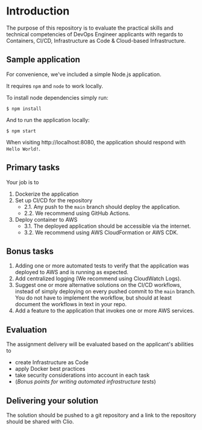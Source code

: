 # Introduction

The purpose of this repository is to evaluate the practical skills and technical competencies of DevOps Engineer applicants with regards to Containers, CI/CD, Infrastructure as Code & Cloud-based Infrastructure.

## Sample application

For convenience, we've included a simple Node.js application.

It requires `npm` and `node` to work locally.

To install node dependencies simply run:
```
$ npm install
```

And to run the application locally:

```
$ npm start
```

When visiting http://localhost:8080, the application should respond with `Hello World!`.

## Primary tasks

Your job is to

1. Dockerize the application
2. Set up CI/CD for the repository
    - 2.1. Any push to the `main` branch should deploy the application.
    - 2.2. We recommend using GitHub Actions.
3. Deploy container to AWS
    - 3.1. The deployed application should be accessible via the internet.
    - 3.2. We recommend using AWS CloudFormation or AWS CDK.

## Bonus tasks

1. Adding one or more automated tests to verify that the application was deployed to AWS and is running as expected.
2. Add centralized logging (We recommend using CloudWatch Logs).
3. Suggest one or more alternative solutions on the CI/CD workflows, instead of simply deploying on every pushed commit to the `main` branch. You do not have to implement the workflow, but should at least document the workflows in text in your repo.
4. Add a feature to the application that invokes one or more AWS services.

## Evaluation

The assignment delivery will be evaluated based on the applicant's abilities to
- create Infrastructure as Code
- apply Docker best practices
- take security considerations into account in each task
- (_Bonus points for writing automated infrastructure tests_)

## Delivering your solution

The solution should be pushed to a git repository and a link to the repository should be shared with Clio.
